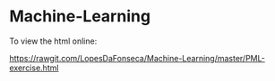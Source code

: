 Machine-Learning
================
To view the html online:

https://rawgit.com/LopesDaFonseca/Machine-Learning/master/PML-exercise.html
